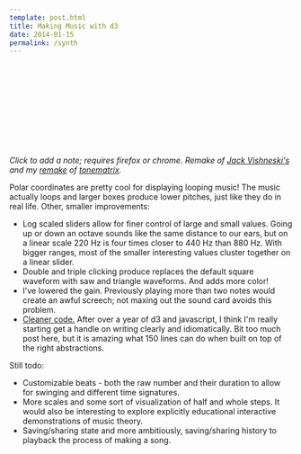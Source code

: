 ```yaml
---
template: post.html
title: Making Music with d3
date: 2014-01-15
permalink: /synth
---
```


<svg id='synth'></svg>
<div id='synthSliders'></div>

*Click to add a note; requires firefox or chrome. Remake of [Jack Vishneski's](http://umn.academia.edu/JackVishneski) and my [remake](http://www.roadtolarissa.com/synth-scales/) of [tonematrix](http://tonematrix.audiotool.com/).*

Polar coordinates are pretty cool for displaying looping music! The music actually loops and larger boxes produce lower pitches, just like they do in real life. Other, smaller improvements:

- Log scaled sliders allow for finer control of large and small values. Going up or down an octave sounds like the same distance to our ears, but on a linear scale 220 Hz is four times closer to 440 Hz than 880 Hz. With bigger ranges, most of the smaller interesting values cluster together on a linear slider.
- Double and triple clicking produce replaces the default square waveform with saw and triangle waveforms. And adds more color!
- I've lowered the gain. Previously playing more than two notes would create an awful screech; not maxing out the sound card avoids this problem.
- [Cleaner code.](https://github.com/1wheel/roadtolarissa/blob/master/source/javascripts/posts/synthScale.js) After over a year of d3 and javascript, I think I'm really starting get a handle on writing clearly and idiomatically. Bit too much post here, but it is amazing what 150 lines can do when built on top of the right abstractions.

Still todo:

- Customizable beats - both the raw number and their duration to allow for swinging and different time signatures.
- More scales and some sort of visualization of half and whole steps. It would also be interesting to explore explicitly educational interactive demonstrations of music theory.
- Saving/sharing state and more ambitiously, saving/sharing history to playback the process of making a song.  

<script src="/javascripts/libs/d3.3.13.js" type="text/javascript"></script>
<script src="/javascripts/posts/synthScale.js" type="text/javascript"></script>